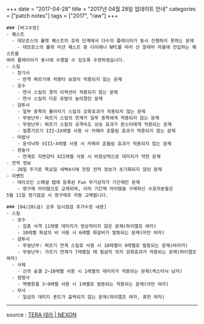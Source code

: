 +++
date = "2017-04-28"
title = "2017년 04월 28일 업데이트 안내"
categories = ["patch notes"]
tags = ["2017", "raw"]
+++

```
### [버그수정]
- 퀘스트
  - 데모로스의 룰렛 퀘스트의 호위 단계에서 다수의 플레이어가 동시 진행하지 못하는 문제
    - 데모로스의 룰렛 미션 퀘스트 중 다이애나 NPC를 따라 산 알레마 마을에 진입하는 퀘스트를
여러 플레이어가 동시에 수행할 수 있도록 수정하였습니다.
- 스킬
  - 창기사
    - 반격 찌르기에 치명타 보정이 적용되지 않는 문제
  - 궁수
    - 연사 스킬의 경직 리액션이 적용되지 않는 문제
    - 연사 스킬의 다운 유발이 높아졌던 문제
  - 검투사
    - 일부 종족의 몰아치기 스킬의 강화효과가 적용되지 않는 문제
    - 무쌍난무: 찌르기 스킬의 연계가 일부 종족에게 적용되지 않는 문제
    - 무쌍난무: 찌르기 스킬의 공격속도 상승 효과가 몬스터에게 적용되는 문제
    - 질풍가르기 III~IX레벨 사용 시 카메라 흔들림 효과가 적용되지 않는 문제
  - 마법사
    - 운석낙하 VIII~X레벨 사용 시 카메라 흔들림 효과가 적용되지 않는 문제
  - 권술사
    - 연계로 지면강타 XII레벨 사용 시 비정상적으로 데미지가 약한 문제
- 전적 정보
  - 28일 주기로 목요일 새벽4시에 전장 전적 정보가 초기화되지 않던 문제
- 이벤트
  - 테라코인 스페셜 탭에 등록된 Fun 무기상자가 기간제인 문제
    - 영구제 아이템으로 교체되며, 이미 기간제 아이템을 구매하신 수호자분들은
5월 11일 정기점검 시 영구제로 자동 교체됩니다.

### [04/28(금) 오후 임시점검 추가수정 내용]
- 스킬
  - 궁수
    - 집중 사격 11레벨 데미지가 정상적이지 않은 문제(하이엘프 여자)
    - 10레벨 화살의 비 사용 시 6레벨 화살비가 발동되는 문제(아만 여자)
  - 검투사
    - 무쌍난무: 찌르기 연계 스킬로 사용 시 10레벨이 9레벨로 발동되는 문제(바라카)
    - 무쌍난무: 가르기 연계가 7레벨일 때 필살의 의지 강화효과가 적용되는 문제(하이엘프 여자)
  - 사제
    - 신의 숨결 2~10레벨 사용 시 1레벨의 데미지가 적용되는 문제(케스타닉 남자)
  - 정령사
    - 역병창궐 3~9레벨 사용 시 1레벨로 발동되는 적용되는 문제(아만 여자)
  - 무사
    - 일섬의 데미지 폰트가 출력되지 않는 문제(하이엘프 여자, 휴먼 여자)
```

----

source : [TERA 테라 | NEXON](http://tera.nexon.com/news/update/view.aspx?n4articlesn=276)
